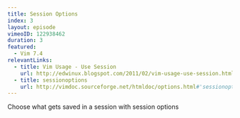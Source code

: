 ```yaml
---
title: Session Options
index: 3
layout: episode
vimeoID: 122938462
duration: 3
featured:
  - Vim 7.4
relevantLinks:
  - title: Vim Usage - Use Session
    url: http://edwinux.blogspot.com/2011/02/vim-usage-use-session.html
  - title: sessionoptions
    url: http://vimdoc.sourceforge.net/htmldoc/options.html#'sessionoptions'
---
```

Choose what gets saved in a session with session options
